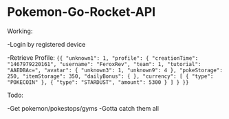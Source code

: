 # Pokemon-Go-Rocket-API

Working:

-Login by registered device

-Retrieve Profile:
```{{ "unknown1": 1, "profile": { "creationTime": "1467979220161", "username": "FeroxRev", "team": 1, "tutorial": "AAEDBAc=", "avatar": { "unknown3": 1, "unknown9": 4 }, "pokeStorage": 250, "itemStorage": 350, "dailyBonus": { }, "currency": [ { "type": "POKECOIN" }, { "type": "STARDUST", "amount": 5300 } ] } }}```

Todo:

-Get pokemon/pokestops/gyms
-Gotta catch them all
